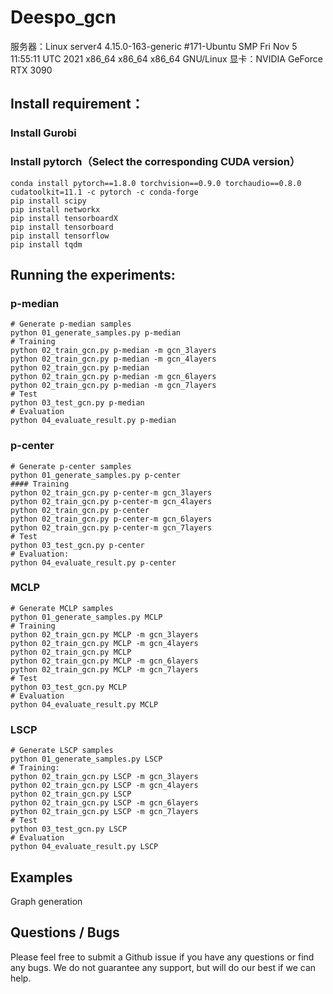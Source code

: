 # Deespo_gcn

服务器：Linux server4 4.15.0-163-generic #171-Ubuntu SMP Fri Nov 5 11:55:11 UTC 2021 x86_64 x86_64 x86_64 GNU/Linux
显卡：NVIDIA GeForce RTX 3090

## Install requirement：

### Install Gurobi

### Install pytorch（Select the corresponding CUDA version）
```
conda install pytorch==1.8.0 torchvision==0.9.0 torchaudio==0.8.0 cudatoolkit=11.1 -c pytorch -c conda-forge
pip install scipy
pip install networkx
pip install tensorboardX
pip install tensorboard
pip install tensorflow
pip install tqdm
```

## Running the experiments:
### p-median
```
# Generate p-median samples
python 01_generate_samples.py p-median
# Training
python 02_train_gcn.py p-median -m gcn_3layers  
python 02_train_gcn.py p-median -m gcn_4layers  
python 02_train_gcn.py p-median  
python 02_train_gcn.py p-median -m gcn_6layers  
python 02_train_gcn.py p-median -m gcn_7layers  
# Test
python 03_test_gcn.py p-median  
# Evaluation
python 04_evaluate_result.py p-median
```

### p-center
```
# Generate p-center samples
python 01_generate_samples.py p-center
#### Training
python 02_train_gcn.py p-center-m gcn_3layers  
python 02_train_gcn.py p-center-m gcn_4layers  
python 02_train_gcn.py p-center  
python 02_train_gcn.py p-center-m gcn_6layers  
python 02_train_gcn.py p-center-m gcn_7layers  
# Test
python 03_test_gcn.py p-center
# Evaluation:
python 04_evaluate_result.py p-center
```

### MCLP
```
# Generate MCLP samples
python 01_generate_samples.py MCLP
# Training
python 02_train_gcn.py MCLP -m gcn_3layers  
python 02_train_gcn.py MCLP -m gcn_4layers  
python 02_train_gcn.py MCLP  
python 02_train_gcn.py MCLP -m gcn_6layers  
python 02_train_gcn.py MCLP -m gcn_7layers  
# Test
python 03_test_gcn.py MCLP 
# Evaluation
python 04_evaluate_result.py MCLP
```

### LSCP
```
# Generate LSCP samples
python 01_generate_samples.py LSCP
# Training:
python 02_train_gcn.py LSCP -m gcn_3layers  
python 02_train_gcn.py LSCP -m gcn_4layers  
python 02_train_gcn.py LSCP  
python 02_train_gcn.py LSCP -m gcn_6layers  
python 02_train_gcn.py LSCP -m gcn_7layers  
# Test
python 03_test_gcn.py LSCP
# Evaluation
python 04_evaluate_result.py LSCP
```
## Examples
Graph generation

## Questions / Bugs
Please feel free to submit a Github issue if you have any questions or find any bugs. We do not guarantee any support, but will do our best if we can help.




